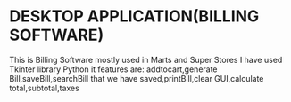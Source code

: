 # DESKTOP APPLICATION(BILLING SOFTWARE)
This is Billing Software mostly used in Marts and Super Stores I have used Tkinter library Python it features are: addtocart,generate Bill,saveBill,searchBill that we have saved,printBill,clear GUI,calculate total,subtotal,taxes 
 
